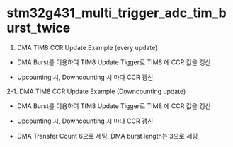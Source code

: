 # stm32g431_multi_trigger_adc_tim_burst_twice

1. DMA TIM8 CCR Update Example (every update)

 - DMA Burst를 이용하여 TIM8 Update Tigger로 TIM8 에 CCR 값을 갱신
 
 - Upcounting 시, Downcounting 시 마다 CCR 갱신
 
2-1. DMA TIM8 CCR Update Example (Downcounting update)

 - DMA Burst를 이용하여 TIM8 Update Tigger로 TIM8 에 CCR 값을 갱신
 
 - Upcounting 시, Downcounting 시 마다 CCR 갱신
 
 - DMA Transfer Count 6으로 세팅, DMA burst length는 3으로 세팅

